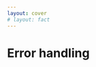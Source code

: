 ```yaml
---
layout: cover
# layout: fact
---
```

# Error handling

<Citation
  author="Andrew Kelley"
  citeHref="https://youtu.be/Gv2I7qTux7g?t=1337"
  citeText="The Road to Zig 1.0">
  <template v-slot:quote>
    <p slot="quote">In order to have high quality software, correct error handling has to be the <span class="color:accent">easiest, most straightforward path</span> for people to follow.</p>
  </template>
</Citation>

<!--
Andrew shows that in C the easiest path is to not deal with errors at all. And this is obviously not good.
-->
